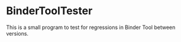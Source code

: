 # BinderToolTester

This is a small program to test for regressions in Binder Tool between versions.